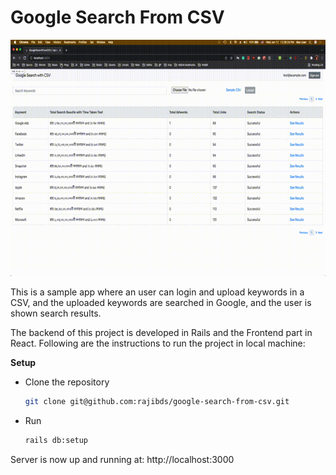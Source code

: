# Google Search From CSV

![Demo](screenshot/workflow.gif)

This is a sample app where an user can login and upload keywords in a CSV, and the uploaded keywords are searched in Google, and the user is shown search results.

The backend of this project is developed in Rails and the Frontend part in React. Following are the instructions to run the project in local machine:

**Setup**

- Clone the repository

  ```bash
  git clone git@github.com:rajibds/google-search-from-csv.git
  ```

- Run

  ```bash
  rails db:setup
  ```

Server is now up and running at: http://localhost:3000
